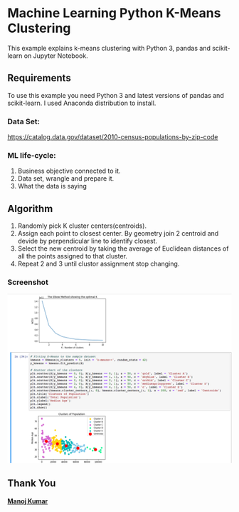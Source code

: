 # Machine Learning Python K-Means Clustering

This example explains k-means clustering with Python 3, pandas and scikit-learn on Jupyter Notebook.
## Requirements
To use this example you need Python 3 and latest versions of pandas and scikit-learn. I used Anaconda distribution to install.

### Data Set:
https://catalog.data.gov/dataset/2010-census-populations-by-zip-code

### ML life-cycle:
1.	Business objective connected to it.
2.	Data set, wrangle and prepare it.
3.	What the data is saying

## Algorithm
1.	Randomly pick K cluster centers(centroids). 
2.	Assign each point to closest center. By geometry join 2 centroid and devide by perpendicular line to identify closest.
3.	Select the new centroid by taking the average of Euclidean distances of all the points assigned to that cluster.
4.	Repeat 2 and 3 until clustor assignment stop changing.

### Screenshot</br>
<img src="images/K-Means Clustering 2018-08-25 03-01-14.png">

## Thank You
#### [Manoj Kumar](https://www.linkedin.com/in/manojkumar19/)
